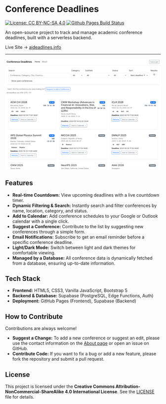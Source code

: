 # Conference Deadlines

[![License: CC BY-NC-SA 4.0](https://img.shields.io/badge/License-CC%20BY--NC--SA%204.0-lightgrey.svg)](https://creativecommons.org/licenses/by-nc-sa/4.0/)
[![Github Pages Build Status](https://github.com/mindw96/Conference-Deadlines/actions/workflows/pages/pages-build-deployment/badge.svg)](https://github.com/mindw96/Conference-Deadlines/actions/workflows/pages/pages-build-deployment)

An open-source project to track and manage academic conference deadlines, built with a serverless backend.

Live Site → [aideadlines.info](https://alldeadlines.info{target=_blank})

---

![Conference Deadlines Screenshot](assets\image.png)

## Features

* **Real-time Countdown:** View upcoming deadlines with a live countdown timer.
* **Dynamic Filtering & Search:** Instantly search and filter conferences by name, location, category, and status.
* **Add to Calendar:** Add conference schedules to your Google or Outlook calendar with a single click.
* **Suggest a Conference:** Contribute to the list by suggesting new conferences through a simple form.
* **Email Notifications:** Subscribe to get an email reminder before a specific conference deadline.
* **Light/Dark Mode:** Switch between light and dark themes for comfortable viewing.
* **Managed by a Database:** All conference data is dynamically fetched from a database, ensuring up-to-date information.

## Tech Stack

* **Frontend:** HTML5, CSS3, Vanilla JavaScript, Bootstrap 5
* **Backend & Database:** Supabase (PostgreSQL, Edge Functions, Auth)
* **Deployment:** GitHub Pages (Frontend), Supabase (Backend)

## How to Contribute

Contributions are always welcome!

* **Suggest a Change:** To add a new conference or suggest an edit, please use the contact information on the [About page](https://alldeadlines.info/about.html) or open an issue on GitHub.
* **Contribute Code:** If you want to fix a bug or add a new feature, please fork the repository and submit a pull request.

## License

This project is licensed under the **Creative Commons Attribution-NonCommercial-ShareAlike 4.0 International License**. See the [LICENSE](LICENSE) file for details.